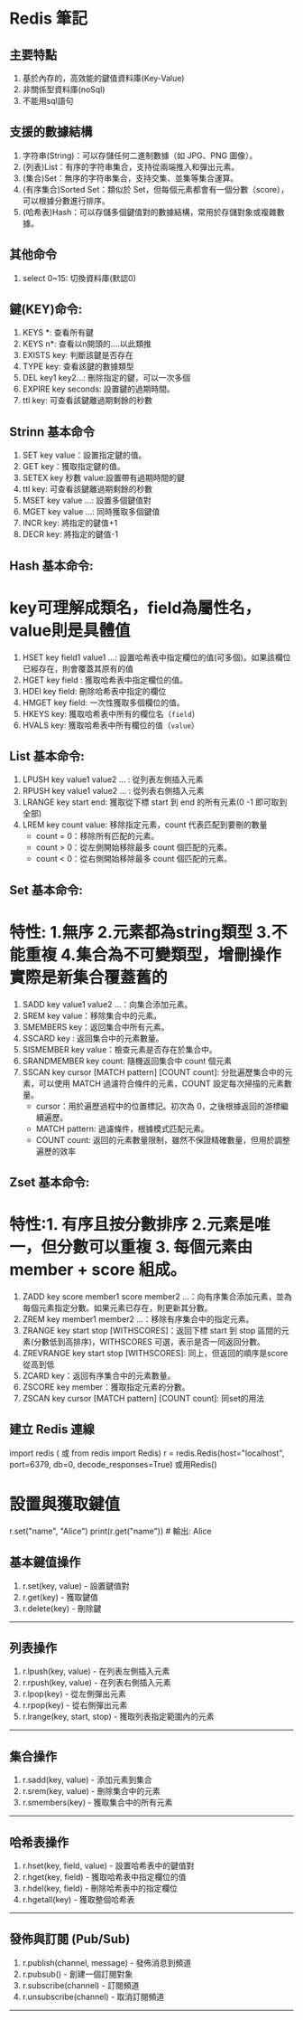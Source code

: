 # Redis 筆記

## 主要特點
1. 基於內存的，高效能的鍵值資料庫(Key-Value)
2. 非關係型資料庫(noSql)
3. 不能用sql語句

## 支援的數據結構
1. 字符串(String)：可以存儲任何二進制數據（如 JPG、PNG 圖像）。
2. (列表)List：有序的字符串集合，支持從兩端推入和彈出元素。
3. (集合)Set：無序的字符串集合，支持交集、並集等集合運算。
4. (有序集合)Sorted Set：類似於 Set，但每個元素都會有一個分數（score），可以根據分數進行排序。
5. (哈希表)Hash：可以存儲多個鍵值對的數據結構，常用於存儲對象或複雜數據。

## 其他命令
1. select 0~15: 切換資料庫(默認0)

## 鍵(KEY)命令:
1. KEYS *: 查看所有鍵
2. KEYS n*: 查看以n開頭的....以此類推
3. EXISTS key: 判斷該鍵是否存在
4. TYPE key: 查看該鍵的數據類型
5. DEL key1 key2...: 刪除指定的鍵，可以一次多個
6. EXPIRE key seconds: 設置鍵的過期時間。
7. ttl key: 可查看該鍵離過期剩餘的秒數


## Strinn 基本命令
1. SET key value：設置指定鍵的值。
2. GET key：獲取指定鍵的值。
3. SETEX key 秒數 value:設置帶有過期時間的鍵
4. ttl key: 可查看該鍵離過期剩餘的秒數
5. MSET key value ...: 設置多個鍵值對
6. MGET key value ...: 同時獲取多個鍵值
7. INCR key: 將指定的鍵值+1
8. DECR key: 將指定的鍵值-1 

## Hash 基本命令:
# key可理解成類名，field為屬性名，value則是具體值
1. HSET key field1 value1 ...: 設置哈希表中指定欄位的值(可多個)。如果該欄位已經存在，則會覆蓋其原有的值
2. HGET key field : 獲取哈希表中指定欄位的值。
4. HDEl key field: 刪除哈希表中指定的欄位
5. HMGET key field: 一次性獲取多個欄位的值。
6. HKEYS key: 獲取哈希表中所有的欄位名（`field`）
7. HVALS key: 獲取哈希表中所有欄位的值（`value`）

## List 基本命令:
1. LPUSH key value1 value2 ... : 從列表左側插入元素
2. RPUSH key value1 value2 ... : 從列表右側插入元素
3. LRANGE key start end: 獲取從下標 start 到 end 的所有元素(0 -1 即可取到全部)
4. LREM  key count value: 移除指定元素，count 代表匹配到要刪的數量
    - count = 0：移除所有匹配的元素。
    - count > 0：從左側開始移除最多 count 個匹配的元素。
    - count < 0：從右側開始移除最多 count 個匹配的元素。

## Set 基本命令:
# 特性: 1.無序 2.元素都為string類型 3.不能重複 4.集合為不可變類型，增刪操作實際是新集合覆蓋舊的
1. SADD key value1 value2 ...：向集合添加元素。
2. SREM key value：移除集合中的元素。
3. SMEMBERS key：返回集合中所有元素。
4. SSCARD key : 返回集合中的元素數量。
4. SISMEMBER key value：檢查元素是否存在於集合中。
5. SRANDMEMBER key count: 隨機返回集合中 count 個元素
5. SSCAN key cursor [MATCH pattern] [COUNT count]: 分批遍歷集合中的元素，可以使用 MATCH 過濾符合條件的元素，COUNT 設定每次掃描的元素數量。
    - cursor：用於遍歷過程中的位置標記。初次為 0，之後根據返回的游標繼續遍歷。
    - MATCH pattern: 過濾條件，根據模式匹配元素。
    - COUNT count: 返回的元素數量限制，雖然不保證精確數量，但用於調整遍歷的效率

## Zset 基本命令:
# 特性:1. 有序且按分數排序 2.元素是唯一，但分數可以重複 3. 每個元素由 member + score 組成。
1. ZADD key score member1 score member2 ...：向有序集合添加元素，並為每個元素指定分數。如果元素已存在，則更新其分數。
2. ZREM key member1 member2 ...：移除有序集合中的指定元素。
3. ZRANGE key start stop [WITHSCORES]：返回下標 start 到 stop 區間的元素(分數低到高排序)，WITHSCORES 可選，表示是否一同返回分數。
4. ZREVRANGE key start stop [WITHSCORES]: 同上，但返回的順序是score從高到低
5. ZCARD key：返回有序集合中的元素數量。
6. ZSCORE key member：獲取指定元素的分數。
7. ZSCAN key cursor [MATCH pattern] [COUNT count]: 同set的用法



## 建立 Redis 連線
import redis ( 或 from redis import Redis)
r = redis.Redis(host="localhost", port=6379, db=0,  decode_responses=True)  或用Redis()

# 設置與獲取鍵值
r.set("name", "Alice")
print(r.get("name"))  # 輸出: Alice

## 基本鍵值操作
1. r.set(key, value) - 設置鍵值對
2. r.get(key) - 獲取鍵值
3. r.delete(key) - 刪除鍵

---

## 列表操作
1. r.lpush(key, value) - 在列表左側插入元素
2. r.rpush(key, value) - 在列表右側插入元素
3. r.lpop(key) - 從左側彈出元素
4. r.rpop(key) - 從右側彈出元素
5. r.lrange(key, start, stop) - 獲取列表指定範圍內的元素

---

## 集合操作
1. r.sadd(key, value) - 添加元素到集合
2. r.srem(key, value) - 刪除集合中的元素
3. r.smembers(key) - 獲取集合中的所有元素

---

## 哈希表操作
1. r.hset(key, field, value) - 設置哈希表中的鍵值對
2. r.hget(key, field) - 獲取哈希表中指定欄位的值
3. r.hdel(key, field) - 刪除哈希表中的指定欄位
4. r.hgetall(key) - 獲取整個哈希表

---

## 發佈與訂閱 (Pub/Sub)
1. r.publish(channel, message) - 發佈消息到頻道
2. r.pubsub() - 創建一個訂閱對象
3. r.subscribe(channel) - 訂閱頻道
4. r.unsubscribe(channel) - 取消訂閱頻道

---


